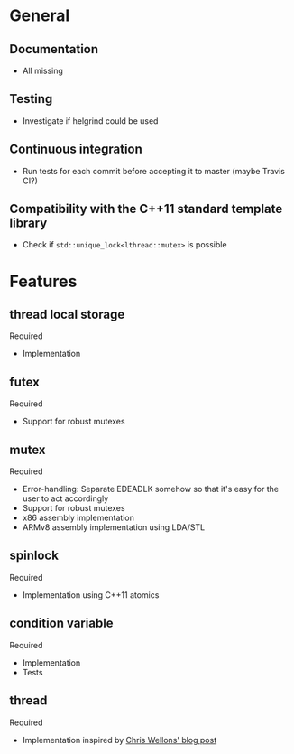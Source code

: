 # General

## Documentation

  * All missing

## Testing

  * Investigate if helgrind could be used

## Continuous integration

  * Run tests for each commit before accepting it to master (maybe Travis CI?)

## Compatibility with the C++11 standard template library

  * Check if `std::unique_lock<lthread::mutex>` is possible

# Features

## thread local storage

Required

  * Implementation

## futex

Required

  * Support for robust mutexes

## mutex

Required

  * Error-handling: Separate EDEADLK somehow so that it's easy for the user to act accordingly
  * Support for robust mutexes
  * x86 assembly implementation
  * ARMv8 assembly implementation using LDA/STL

## spinlock

Required

  * Implementation using C++11 atomics

## condition variable

Required

  * Implementation
  * Tests

## thread

Required

  * Implementation inspired by [Chris Wellons' blog post](http://nullprogram.com/blog/2015/05/15/)
